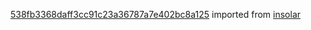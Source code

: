 [538fb3368daff3cc91c23a36787a7e402bc8a125](https://github.com/insolar/insolar/commit/538fb3368daff3cc91c23a36787a7e402bc8a125) imported from [insolar](https://github.com/insolar/insolar)
